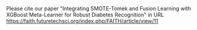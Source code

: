 Please cite our paper "Integrating SMOTE-Tomek and Fusion Learning with XGBoost Meta-Learner for Robust Diabetes Recognition" in URL https://faith.futuretechsci.org/index.php/FAITH/article/view/11
